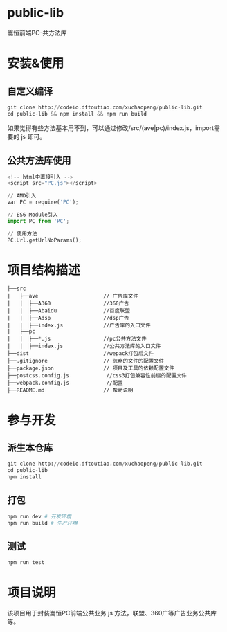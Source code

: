 # public-lib

嵩恒前端PC-共方法库

# 安装&使用

## 自定义编译

```python
git clone http://codeio.dftoutiao.com/xuchaopeng/public-lib.git
cd public-lib && npm install && npm run build
```
如果觉得有些方法基本用不到，可以通过修改/src/(ave|pc)/index.js，import需要的 js 即可。

## 公共方法库使用
```python
<!-- html中直接引入 -->
<script src="PC.js"></script>
```
```python
// AMD引入
var PC = require('PC');

// ES6 Module引入
import PC from 'PC';

// 使用方法
PC.Url.getUrlNoParams();
```
# 项目结构描述

```
├──src
|   ├──ave                     // 广告库文件
|   |  ├──A360                 //360广告
|   |  ├──Abaidu               //百度联盟
|   |  ├──Adsp                 //dsp广告
|   |  ├──index.js             //广告库的入口文件
|   ├──pc
|   |  ├──*.js                 //pc公共方法文件
|   |  ├──index.js             //公共方法库的入口文件
├──dist                        //wepack打包后文件 
├──.gitignore                  // 忽略的文件的配置文件
├──package.json                // 项目及工具的依赖配置文件
├──postcss.config.js            //css3打包兼容性前缀的配置文件
├──webpack.config.js            //配置
├──README.md                   // 帮助说明
```

# 参与开发

## 派生本仓库

```python
git clone http://codeio.dftoutiao.com/xuchaopeng/public-lib.git
cd public-lib
npm install
```
## 打包
```python
npm run dev # 开发环境
npm run build # 生产环境
```

## 测试
```python
npm run test
```
# 项目说明

该项目用于封装嵩恒PC前端公共业务 js 方法，联盟、360广等广告业务公共库等。

